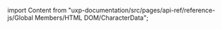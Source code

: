 
import Content from "uxp-documentation/src/pages/api-ref/reference-js/Global Members/HTML DOM/CharacterData";

<Content query="product=photoshop"/>
